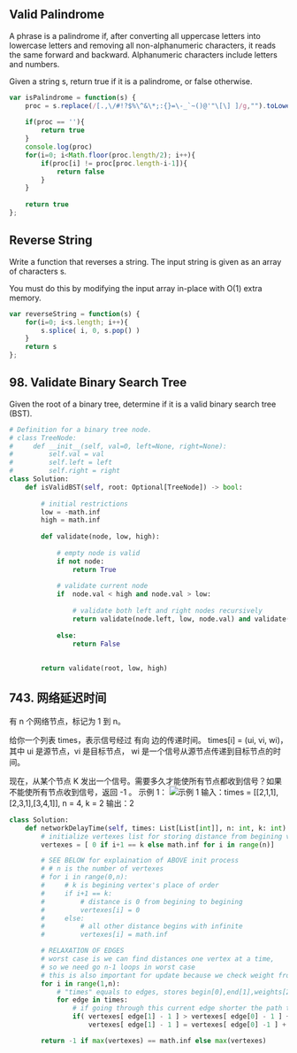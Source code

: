 ## Valid Palindrome
A phrase is a palindrome if, after converting all uppercase letters into lowercase letters and removing all non-alphanumeric characters, it reads the same forward and backward. Alphanumeric characters include letters and numbers.

Given a string s, return true if it is a palindrome, or false otherwise.
```js
var isPalindrome = function(s) {
    proc = s.replace(/[.,\/#!?$%\^&\*;:{}=\-_`~()@'"\[\] ]/g,"").toLowerCase()
    
    if(proc == ''){
        return true
    }
    console.log(proc)
    for(i=0; i<Math.floor(proc.length/2); i++){
        if(proc[i] != proc[proc.length-i-1]){
            return false
        }
    }
    
    return true
};
```
## Reverse String
Write a function that reverses a string. The input string is given as an array of characters s.

You must do this by modifying the input array in-place with O(1) extra memory.
```js
var reverseString = function(s) {
    for(i=0; i<s.length; i++){
        s.splice( i, 0, s.pop() )
    }
    return s
};
```

## 98. Validate Binary Search Tree
Given the root of a binary tree, determine if it is a valid binary search tree (BST).

```py
# Definition for a binary tree node.
# class TreeNode:
#     def __init__(self, val=0, left=None, right=None):
#         self.val = val
#         self.left = left
#         self.right = right
class Solution:
    def isValidBST(self, root: Optional[TreeNode]) -> bool:
        
        # initial restrictions
        low = -math.inf
        high = math.inf
        
        def validate(node, low, high):
            
            # empty node is valid
            if not node:
                return True
            
            # validate current node 
            if  node.val < high and node.val > low:
                
                # validate both left and right nodes recursively
                return validate(node.left, low, node.val) and validate(node.right, node.val, high)
            
            else:
                return False
        
        
        return validate(root, low, high)
```


## 743. 网络延迟时间
有 n 个网络节点，标记为 1 到 n。

给你一个列表 times，表示信号经过 有向 边的传递时间。 times[i] = (ui, vi, wi)，其中 ui 是源节点，vi 是目标节点， wi 是一个信号从源节点传递到目标节点的时间。

现在，从某个节点 K 发出一个信号。需要多久才能使所有节点都收到信号？如果不能使所有节点收到信号，返回 -1 。
示例 1：
![示例 1](https://assets.leetcode.com/uploads/2019/05/23/931_example_1.png)
输入：times = [[2,1,1],[2,3,1],[3,4,1]], n = 4, k = 2
输出：2
```py
class Solution:
    def networkDelayTime(self, times: List[List[int]], n: int, k: int) -> int:
        # initialize vertexes list for storing distance from begining vertex 
        vertexes = [ 0 if i+1 == k else math.inf for i in range(n)]

        # SEE BELOW for explaination of ABOVE init process 
        # # n is the number of vertexes
        # for i in range(0,n):
        #     # k is begining vertex's place of order
        #     if i+1 == k:
        #         # distance is 0 from begining to begining
        #         vertexes[i] = 0 
        #     else:
        #         # all other distance begins with infinite
        #         vertexes[i] = math.inf

        # RELAXATION OF EDGES
        # worst case is we can find distances one vertex at a time, 
        # so we need go n-1 loops in worst case
        # this is also important for update because we check weight from every begining point of a edge 
        for i in range(1,n):
            # "times" equals to edges, stores begin[0],end[1],weights[2] 
            for edge in times:
                # if going through this current edge shorter the path then update
                if( vertexes[ edge[1] - 1 ] > vertexes[ edge[0] - 1 ] + edge[2] ):
                    vertexes[ edge[1] - 1 ] = vertexes[ edge[0] -1 ] + edge[2]

        return -1 if max(vertexes) == math.inf else max(vertexes)
```